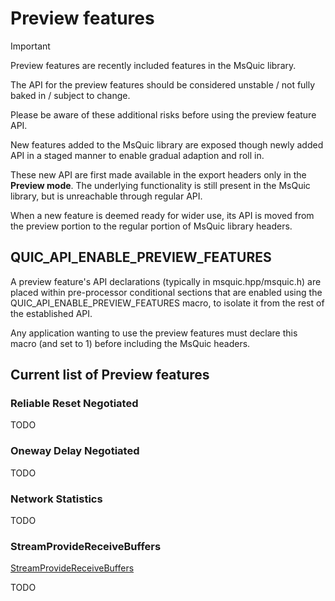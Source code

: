 Preview features
=========
> [!IMPORTANT]
>
> Preview features are recently included features in the MsQuic library.
>
> The API for the preview features should be considered unstable / not fully baked in / subject to change.
>
> Please be aware of these additional risks before using the preview feature API.
>

New features added to the MsQuic library are exposed though newly added API in a staged manner to enable gradual adaption and roll in.

These new API are first made available in the export headers only in the **Preview mode**. The underlying functionality is still present in the MsQuic library, but is unreachable through regular API.

When a new feature is deemed ready for wider use, its API is moved from the preview portion to the regular portion of MsQuic library headers.

## QUIC_API_ENABLE_PREVIEW_FEATURES

A preview feature's API declarations (typically in msquic.hpp/msquic.h) are placed within pre-processor conditional sections that are enabled using the QUIC_API_ENABLE_PREVIEW_FEATURES macro, to isolate it from the rest of the established API.

Any application wanting to use the preview features must declare this macro (and set to 1) before including the MsQuic headers.

## Current list of Preview features

### Reliable Reset Negotiated

TODO

### Oneway Delay Negotiated

TODO

### Network Statistics

TODO

### StreamProvideReceiveBuffers

[StreamProvideReceiveBuffers](StreamProvideReceiveBuffers.md)

TODO


